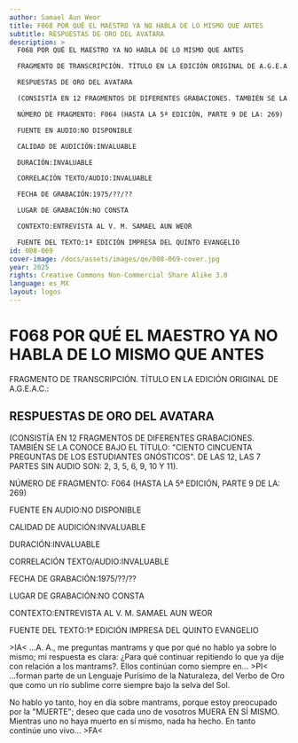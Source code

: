 ```yaml
---
author: Samael Aun Weor
title: F068 POR QUÉ EL MAESTRO YA NO HABLA DE LO MISMO QUE ANTES
subtitle: RESPUESTAS DE ORO DEL AVATARA
description: >
  F068 POR QUÉ EL MAESTRO YA NO HABLA DE LO MISMO QUE ANTES

  FRAGMENTO DE TRANSCRIPCIÓN. TÍTULO EN LA EDICIÓN ORIGINAL DE A.G.E.A.C.:

  RESPUESTAS DE ORO DEL AVATARA

  (CONSISTÍA EN 12 FRAGMENTOS DE DIFERENTES GRABACIONES. TAMBIÉN SE LA CONOCE BAJO EL TÍTULO: "CIENTO CINCUENTA PREGUNTAS DE LOS ESTUDIANTES GNÓSTICOS". DE LAS 12, LAS 7 PARTES SIN AUDIO SON: 2, 3, 5, 6, 9, 10 Y 11).

  NÚMERO DE FRAGMENTO: F064 (HASTA LA 5ª EDICIÓN, PARTE 9 DE LA: 269)

  FUENTE EN AUDIO:NO DISPONIBLE

  CALIDAD DE AUDICIÓN:INVALUABLE

  DURACIÓN:INVALUABLE

  CORRELACIÓN TEXTO/AUDIO:INVALUABLE

  FECHA DE GRABACIÓN:1975/??/??

  LUGAR DE GRABACIÓN:NO CONSTA

  CONTEXTO:ENTREVISTA AL V. M. SAMAEL AUN WEOR

  FUENTE DEL TEXTO:1ª EDICIÓN IMPRESA DEL QUINTO EVANGELIO
id: 008-069
cover-image: /docs/assets/images/qe/008-069-cover.jpg
year: 2025
rights: Creative Commons Non-Commercial Share Alike 3.0
language: es_MX
layout: logos
---
```

# F068 POR QUÉ EL MAESTRO YA NO HABLA DE LO MISMO QUE ANTES

FRAGMENTO DE TRANSCRIPCIÓN. TÍTULO EN LA EDICIÓN ORIGINAL DE A.G.E.A.C.:

## RESPUESTAS DE ORO DEL AVATARA

(CONSISTÍA EN 12 FRAGMENTOS DE DIFERENTES GRABACIONES. TAMBIÉN SE LA CONOCE BAJO EL TÍTULO: "CIENTO CINCUENTA PREGUNTAS DE LOS ESTUDIANTES GNÓSTICOS". DE LAS 12, LAS 7 PARTES SIN AUDIO SON: 2, 3, 5, 6, 9, 10 Y 11).

NÚMERO DE FRAGMENTO: F064 (HASTA LA 5ª EDICIÓN, PARTE 9 DE LA: 269)

FUENTE EN AUDIO:NO DISPONIBLE

CALIDAD DE AUDICIÓN:INVALUABLE

DURACIÓN:INVALUABLE

CORRELACIÓN TEXTO/AUDIO:INVALUABLE

FECHA DE GRABACIÓN:1975/??/??

LUGAR DE GRABACIÓN:NO CONSTA

CONTEXTO:ENTREVISTA AL V. M. SAMAEL AUN WEOR

FUENTE DEL TEXTO:1ª EDICIÓN IMPRESA DEL QUINTO EVANGELIO

\>IA< ...A. A., me preguntas mantrams y que por qué no hablo ya sobre lo mismo; mi respuesta es clara: ¿Para qué continuar repitiendo lo que ya dije con relación a los mantrams?. Ellos continúan como siempre en... \>PI< ...forman parte de un Lenguaje Purísimo de la Naturaleza, del Verbo de Oro que como un río sublime corre siempre bajo la selva del Sol.

No hablo yo tanto, hoy en día sobre mantrams, porque estoy preocupado por la "MUERTE"; deseo que cada uno de vosotros MUERA EN SÍ MISMO. Mientras uno no haya muerto en sí mismo, nada ha hecho. En tanto continúe uno vivo... \>FA<

